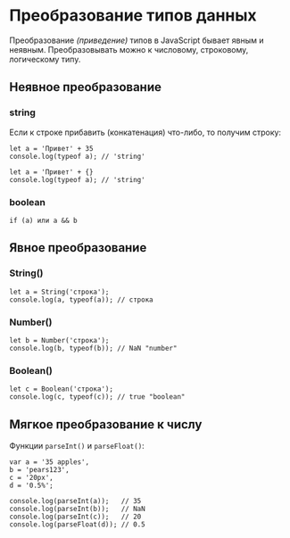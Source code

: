 # Преобразование типов данных
Преобразование *(приведение)* типов в JavaScript бывает явным и неявным. Преобразовывать можно к числовому, строковому, логическому типу.

## Неявное преобразование
### string
Если к строке прибавить (конкатенация) что-либо, то получим строку:

    let a = 'Привет' + 35
    console.log(typeof a); // 'string'

    let a = 'Привет' + {}
    console.log(typeof a); // 'string'

### boolean
    if (a) или a && b

## Явное преобразование
### String()
    let a = String('строка');
    console.log(a, typeof(a)); // строка

### Number()
    let b = Number('строка');
    console.log(b, typeof(b)); // NaN "number"

### Boolean()
    let c = Boolean('строка');
    console.log(c, typeof(c)); // true "boolean"

## Мягкое преобразование к числу
Функции `parseInt()` и `parseFloat()`:

    var a = '35 apples',
    b = 'pears123',
    c = '20px',
    d = '0.5%';

    console.log(parseInt(a));   // 35
    console.log(parseInt(b));   // NaN
    console.log(parseInt(c));   // 20
    console.log(parseFloat(d)); // 0.5
